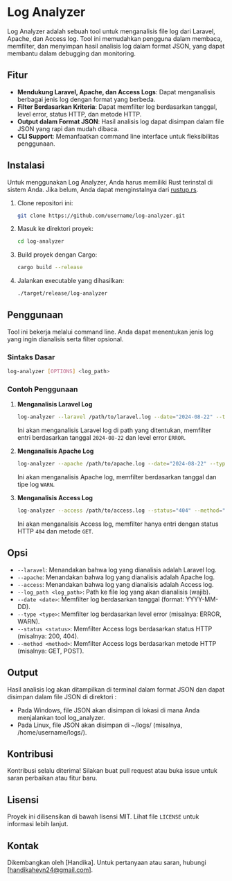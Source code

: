 
# Log Analyzer

Log Analyzer adalah sebuah tool untuk menganalisis file log dari Laravel, Apache, dan Access log. Tool ini memudahkan pengguna dalam membaca, memfilter, dan menyimpan hasil analisis log dalam format JSON, yang dapat membantu dalam debugging dan monitoring.

## Fitur

- **Mendukung Laravel, Apache, dan Access Logs**: Dapat menganalisis berbagai jenis log dengan format yang berbeda.
- **Filter Berdasarkan Kriteria**: Dapat memfilter log berdasarkan tanggal, level error, status HTTP, dan metode HTTP.
- **Output dalam Format JSON**: Hasil analisis log dapat disimpan dalam file JSON yang rapi dan mudah dibaca.
- **CLI Support**: Memanfaatkan command line interface untuk fleksibilitas penggunaan.

## Instalasi

Untuk menggunakan Log Analyzer, Anda harus memiliki Rust terinstal di sistem Anda. Jika belum, Anda dapat menginstalnya dari [rustup.rs](https://rustup.rs/).

1. Clone repositori ini:

   ```bash
   git clone https://github.com/username/log-analyzer.git
   ```

2. Masuk ke direktori proyek:

   ```bash
   cd log-analyzer
   ```

3. Build proyek dengan Cargo:

   ```bash
   cargo build --release
   ```

4. Jalankan executable yang dihasilkan:

   ```bash
   ./target/release/log-analyzer
   ```

## Penggunaan

Tool ini bekerja melalui command line. Anda dapat menentukan jenis log yang ingin dianalisis serta filter opsional.

### Sintaks Dasar

```bash
log-analyzer [OPTIONS] <log_path>
```

### Contoh Penggunaan

1. **Menganalisis Laravel Log**

   ```bash
   log-analyzer --laravel /path/to/laravel.log --date="2024-08-22" --type="ERROR"
   ```

   Ini akan menganalisis Laravel log di path yang ditentukan, memfilter entri berdasarkan tanggal `2024-08-22` dan level error `ERROR`.

2. **Menganalisis Apache Log**

   ```bash
   log-analyzer --apache /path/to/apache.log --date="2024-08-22" --type="WARN"
   ```

   Ini akan menganalisis Apache log, memfilter berdasarkan tanggal dan tipe log `WARN`.

3. **Menganalisis Access Log**

   ```bash
   log-analyzer --access /path/to/access.log --status="404" --method="GET"
   ```

   Ini akan menganalisis Access log, memfilter hanya entri dengan status HTTP `404` dan metode `GET`.

## Opsi

- `--laravel`: Menandakan bahwa log yang dianalisis adalah Laravel log.
- `--apache`: Menandakan bahwa log yang dianalisis adalah Apache log.
- `--access`: Menandakan bahwa log yang dianalisis adalah Access log.
- `--log_path <log_path>`: Path ke file log yang akan dianalisis (wajib).
- `--date <date>`: Memfilter log berdasarkan tanggal (format: YYYY-MM-DD).
- `--type <type>`: Memfilter log berdasarkan level error (misalnya: ERROR, WARN).
- `--status <status>`: Memfilter Access logs berdasarkan status HTTP (misalnya: 200, 404).
- `--method <method>`: Memfilter Access logs berdasarkan metode HTTP (misalnya: GET, POST).

## Output

Hasil analisis log akan ditampilkan di terminal dalam format JSON dan dapat disimpan dalam file JSON di direktori :
- Pada Windows, file JSON akan disimpan di lokasi di mana Anda menjalankan tool log_analyzer.
- Pada Linux, file JSON akan disimpan di ~/logs/ (misalnya, /home/username/logs/).

## Kontribusi

Kontribusi selalu diterima! Silakan buat pull request atau buka issue untuk saran perbaikan atau fitur baru.

## Lisensi

Proyek ini dilisensikan di bawah lisensi MIT. Lihat file `LICENSE` untuk informasi lebih lanjut.

## Kontak

Dikembangkan oleh [Handika]. Untuk pertanyaan atau saran, hubungi [handikahevn24@gmail.com].
